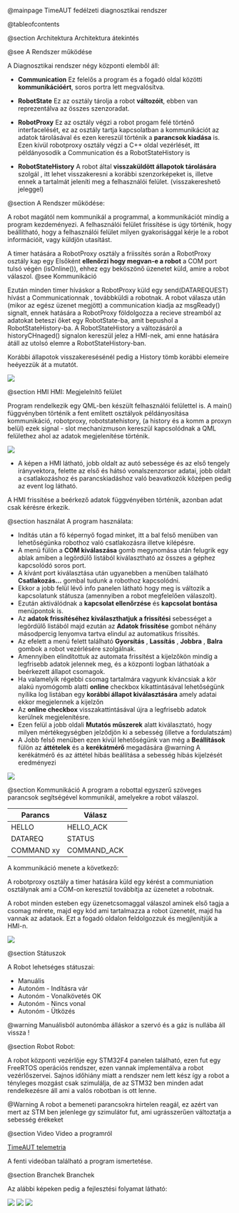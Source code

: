  @mainpage TimeAUT fedélzeti diagnosztikai rendszer

 @tableofcontents

 @section Architektura Architektura átekintés

@see A Rendszer működése

 A Diagnosztikai rendszer négy központi elemből áll:

 * **Communication**
 Ez felelős a program és a fogadó oldal közötti **kommunikációért**, soros portra lett megvalósítva.

 * **RobotState**
 Ez az osztály tárolja a robot **változóit**, ebben van reprezentálva az összes szenzoradat.

 * **RobotProxy**
 Ez az osztály végzi a robot progam felé történő interfacelését, ez az osztály tartja kapcsolatban a kommunikációt
 az adatok tárolásával és ezen kereszül történik a **parancsok kiadása** is.
 Ezen kívül robotproxy osztály végzi a C++ oldal vezérlését, itt példányosodik a Communication és a RobotStateHistory is

 * **RobotStateHistory**
 A robot által **visszaküldött állapotok tárolására** szolgál , itt lehet visszakeresni a korábbi szenzorképeket is,
 illetve ennek a tartalmát jeleníti meg a felhasználói felület. (visszakereshető jeleggel)

 @section A Rendszer működése:

A robot magától nem kommunikál a programmal, a kommunikációt mindíg a program kezdeményezi. A felhasználói felület frissítése is úgy történik,
hogy beállítható, hogy a felhasználói felület milyen gyakorisággal kérje le a robot információit, vagy küldjön utasítást.

A timer hatására a RobotProxy osztály a friissítés során a RobotProxy osztály kap egy
Elsőként **ellenőrzi hogy megvan-e a robot** a COM port tulsó végén (isOnline()), ehhez egy beköszönő üzenetet küld, amire a robot válaszol. @see Kommunikáció

Ezután minden timer híváskor a RobotProxy küld egy send(DATAREQUEST) hívást a Communicationnak , továbbküldi a robotnak.
A robot válasza után (mikor az egész üzenet megjött) a communication kiadja az msgReady() signalt, ennek hatására a RobotProxy földolgozza a recieve streamból az adatokat
beteszi őket egy RobotState-ba, amit bepushol a RobotStateHistory-ba. A RobotStateHistory a változásáról a historyCHnaged() signalon kereszül jelez a HMI-nek, ami enne hatására 
átáll az utolsó elemre a RobotStateHistory-ban.

Korábbi állapotok visszakeresésénél pedig a History tömb korábbi elemeire heéyezzük át a mutatót.

![](UMLdiag.png)


  @section HMI HMI: Megjelelnítő felület

Program rendelkezik egy QML-ben készült felhasználói felülettel is.
 A main() függvényben történik a fent említett osztályok példányosítása kommunikáció, robotproxy, robotstatehistory, (a history és a komm a proxyn belül)
    ezek signal - slot mechanizmuson kereszül kapcsolódnak a QML felülethez ahol az adatok megjelenítése történik.

![](HMI.jpg)

  * A képen a HMI látható, jobb oldalt az autó sebessége és az első tengely irányvektora,
  felette az első és hátsó vonalszenzorsor adatai, jobb oldalt a csatlakozáshoz és parancskiadáshoz való beavatkozók
  középen pedig az event log látható.

A HMI frissítése a beérkező adatok függvényében történik, azonban adat csak kérésre érkezik.

 @section használat A program használata:
 * Indítás után a fő képernyő fogad minket, itt a bal felső menüben van lehetőségünka  robothoz való csatlakozásra illetve kilépésre.
 * A menü fülön a **COM kiválaszása** gomb megynomása után felugrik egy ablak amiben a legördülő listából kiválasztható az összes a géphez kapcsolódó soros port.
 * A kívánt port kiválasztása után ugyanebben a menüben található **Csatlakozás...** gombal tudunk a robothoz kapcsolódni.
 * Ekkor a jobb felül lévő info panelen látható hogy meg is változik a kapcsolatunk státusza (amennyiben a robot megfelelően válaszolt).
 * Ezután aktiválódnak a **kapcsolat ellenőrzése** és **kapcsolat bontása** menüpontok is.
 * Az **adatok frissítéséhez kiválaszthatjuk a frissítési** sebességet a legördülő listából majd ezután az **Adatok frissítése** gombot néhány másodpercig lenyomva tartva elindul az automatikus frissítés.
 * Az efelett a menü felett található **Gyorsítás** , **Lassítás** , **Jobbra** , **Balra** gombok a robot vezérlésére szolgálnak.
 * Amennyiben elindítottuk az automata frissítést a kijelzőkön mindíg a legfrisebb adatok jelennek meg, és a központi logban láthatóak a beérkezett állapot csomagok.
 * Ha valamelyik régebbi csomag tartalmára vagyunk kíváncsiak a kör alakú nyomógomb alatti **online** checkbox kikattintásával lehetőségünk nyílika  log listában egy **korábbi állapot kiválasztására** amely adatai ekkor megjelennek a kijelzőn
 * Az **online checkbox** visszakattintásával újra a legfrisebb adatok kerülnek megjelenítésre.
 * Ezen felül a jobb oldali **Mutatós műszerek** alatt kiválasztató, hogy milyen mértékegységben jelződjön ki a sebesség (illetve a fordulatszám)
 * A Jobb felső menüben ezen kívül lehetőségünk van még a **Beállítások** fülön az **áttételek** és a **kerékátmérő** megadására
 @warning A kerékátmérő és az áttétel hibás beállítása a sebesség hibás kijelzését eredményezi

![](UPDATE.png)

  @section Kommunikáció
  A program a robottal egyszerű szöveges parancsok segítségével kommunikál, amelyekre a robot válaszol.

 | Parancs       | Válasz        |
 | ------------- |---------------|
 | HELLO         | HELLO_ACK     |
 | DATAREQ       | STATUS        |
 | COMMAND xy    | COMMAND_ACK   |

A kommunikáció menete a következő:

A robotproxy osztály a timer hatására küld egy kérést a communiation osztálynak ami a COM-on keresztül továbbítja az üzenetet a robotnak.

A robot minden esteben egy üzenetcsomaggal válaszol aminek első tagja a csomag mérete, majd egy kód ami tartalmazza a robot üzenetét, majd ha vannak az adataok.
Ezt a fogadó oldalon feldolgozzuk és megjlenítjük a HMI-n.

![](KOMM.png)

@section Státuszok

A Robot lehetséges státuszai:

* Manuális
* Autonóm - Indításra vár
* Autonóm - Vonalkövetés OK
* Autonóm - Nincs vonal
* Autonóm - Ütközés

@warning Manuálisból autonómba álláskor a szervó és a gáz is nullába áll vissza !

 @section Robot Robot:

  A robot központi vezérlője egy STM32F4 panelen található, ezen fut egy FreeRTOS operációs rendszer, ezen vannak implementálva
  a robot vezérlőszervei. Sajnos időhiány miatt a rendszer nem lett kész így a robot a tényleges mozgást csak szimulálja, de
  az STM32 ben minden adat rendelkezésre áll ami a valós robotban is ott lenne.

@Warning A robot a bemeneti parancsokra hirtelen reagál, ez azért van mert az STM ben jelenlege gy szimulátor fut, ami ugrásszerűen változtatja a sebesség érékeket

@section Video Video a programról

[TimeAUT telemetria](https://youtu.be/qujEQ3mOBeo)

A fenti videóban található a program ismertetése.

@section Branchek Branchek

Az alábbi képeken pedig a fejlesztési folyamat látható:

![](branches2.jpg)
![](branches1.jpg)
![](branches0.jpg)


